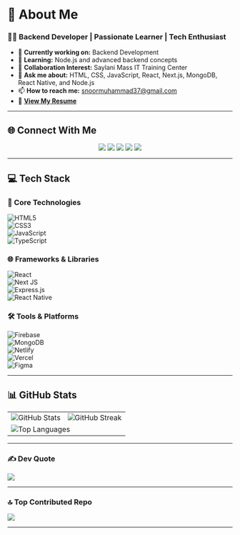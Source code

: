 # 💫 About Me  
### 👨‍💻 Backend Developer | Passionate Learner | Tech Enthusiast  
- 🔭 **Currently working on:** Backend Development  
- 🌱 **Learning:** Node.js and advanced backend concepts  
- 👯 **Collaboration Interest:** Saylani Mass IT Training Center  
- 💬 **Ask me about:** HTML, CSS, JavaScript, React, Next.js, MongoDB, React Native, and Node.js  
- 📫 **How to reach me:** snoormuhammad37@gmail.com  
- 📄 [**View My Resume**](#)  

---

## 🌐 Connect With Me  
<div align="center">
<a href="https://discord.gg/sajid220490"><img src="https://img.shields.io/badge/Discord-5865F2?style=for-the-badge&logo=discord&logoColor=white" /></a>  
<a href="https://facebook.com/sajidnoormuhammad1"><img src="https://img.shields.io/badge/Facebook-1877F2?style=for-the-badge&logo=facebook&logoColor=white" /></a>  
<a href="https://instagram.com/sk9408899"><img src="https://img.shields.io/badge/Instagram-E4405F?style=for-the-badge&logo=instagram&logoColor=white" /></a>  
<a href="https://linkedin.com/in/sajidnoormuhammad97b059204"><img src="https://img.shields.io/badge/LinkedIn-0A66C2?style=for-the-badge&logo=linkedin&logoColor=white" /></a>  
<a href="https://tiktok.com/@sajidnoor0314"><img src="https://img.shields.io/badge/TikTok-000000?style=for-the-badge&logo=tiktok&logoColor=white" /></a>  
</div>  

---

## 💻 Tech Stack  
### 🌟 Core Technologies  
![HTML5](https://img.shields.io/badge/html5-%23E34F26.svg?style=for-the-badge&logo=html5&logoColor=white)  
![CSS3](https://img.shields.io/badge/css3-%231572B6.svg?style=for-the-badge&logo=css3&logoColor=white)  
![JavaScript](https://img.shields.io/badge/javascript-%23323330.svg?style=for-the-badge&logo=javascript&logoColor=%23F7DF1E)  
![TypeScript](https://img.shields.io/badge/typescript-%23007ACC.svg?style=for-the-badge&logo=typescript&logoColor=white)  

### 🌐 Frameworks & Libraries  
![React](https://img.shields.io/badge/react-%2320232a.svg?style=for-the-badge&logo=react&logoColor=%2361DAFB)  
![Next JS](https://img.shields.io/badge/Next-black?style=for-the-badge&logo=next.js&logoColor=white)  
![Express.js](https://img.shields.io/badge/express.js-%23404d59.svg?style=for-the-badge&logo=express&logoColor=%2361DAFB)  
![React Native](https://img.shields.io/badge/react_native-%2320232a.svg?style=for-the-badge&logo=react&logoColor=%2361DAFB)  

### 🛠️ Tools & Platforms  
![Firebase](https://img.shields.io/badge/firebase-%23039BE5.svg?style=for-the-badge&logo=firebase&logoColor=white)  
![MongoDB](https://img.shields.io/badge/MongoDB-%234ea94b.svg?style=for-the-badge&logo=mongodb&logoColor=white)  
![Netlify](https://img.shields.io/badge/netlify-%23000000.svg?style=for-the-badge&logo=netlify&logoColor=#00C7B7)  
![Vercel](https://img.shields.io/badge/vercel-%23000000.svg?style=for-the-badge&logo=vercel&logoColor=white)  
![Figma](https://img.shields.io/badge/figma-%23F24E1E.svg?style=for-the-badge&logo=figma&logoColor=white)  

---

## 📊 GitHub Stats  
<div align="center">
  <table>
    <tr>
      <td>
        <img src="https://github-readme-stats.vercel.app/api?username=sajidnoormuhammad&theme=tokyonight&hide_border=false&include_all_commits=true&count_private=true" alt="GitHub Stats" />  
      </td>
      <td>
        <img src="https://github-readme-streak-stats.herokuapp.com/?user=sajidnoormuhammad&theme=tokyonight&hide_border=false" alt="GitHub Streak" />  
      </td>
    </tr>
    <tr>
      <td colspan="2">
        <img src="https://github-readme-stats.vercel.app/api/top-langs/?username=sajidnoormuhammad&theme=tokyonight&hide_border=false&include_all_commits=true&count_private=true&layout=compact" alt="Top Languages" />  
      </td>
    </tr>
  </table>
</div>

---

### ✍️ Dev Quote  
![](https://quotes-github-readme.vercel.app/api?type=horizontal&theme=tokyonight)  

---

### 🔝 Top Contributed Repo  
![](https://github-contributor-stats.vercel.app/api?username=sajidnoormuhammad&limit=5&theme=tokyonight&combine_all_yearly_contributions=true)  

---

<!-- Designed with ❤️ using GPRM ( https://gprm.itsvg.in ) -->

